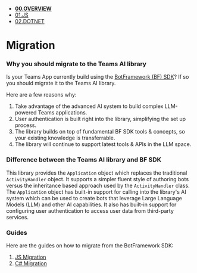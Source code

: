 - [**00.OVERVIEW**](./00.OVERVIEW.md)
- [01.JS](./01.JS.md)
- [02.DOTNET](./02.DOTNET.md)

# Migration

### Why you should migrate to the Teams AI library

Is your Teams App currently build using the [BotFramework (BF) SDK](https://github.com/microsoft/botframework-sdk)? If so you should migrate it to the Teams AI library.

Here are a few reasons why:

1. Take advantage of the advanced AI system to build complex LLM-powered Teams applications. 
2. User authentication is built right into the library, simplifying the set up process.
3. The library builds on top of fundamental BF SDK tools & concepts, so your existing knowledge is transferrable. 
4. The library will continue to support latest tools & APIs in the LLM space.

### Difference between the Teams AI library and BF SDK

This library provides the `Application` object which replaces the traditional `ActivityHandler` object. It supports a simpler fluent style of authoring bots versus the inheritance based approach used by the `ActivityHandler` class. The `Application` object has built-in support for calling into the library's AI system which can be used to create bots that leverage Large Language Models (LLM) and other AI capabilities. It also has built-in support for configuring user authentication to access user data from third-party services.

### Guides

Here are the guides on how to migrate from the BotFramework SDK:

1. [JS Migration](01.JS.md)
2. [C# Migration](02.DOTNET.md)
